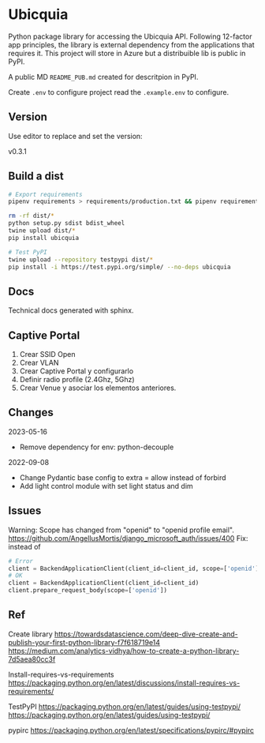 # Ubicquia

Python package library for accessing the Ubicquia API. Following 12-factor app principles, the library is external dependency from the applications that requires it. This project will store in Azure but a distribuible lib is public in PyPI.

A public MD `README_PUB.md` created for descritpion in PyPI.

Create `.env` to configure project read the `.example.env` to configure.

## Version

Use editor to replace and set the version:

v0.3.1

## Build a dist

```bash
# Export requirements
pipenv requirements > requirements/production.txt && pipenv requirements --dev-only > requirements/dev.txt

rm -rf dist/*
python setup.py sdist bdist_wheel
twine upload dist/*
pip install ubicquia

# Test PyPI
twine upload --repository testpypi dist/*
pip install -i https://test.pypi.org/simple/ --no-deps ubicquia
```

## Docs

Technical docs generated with sphinx.

## Captive Portal

1. Crear SSID Open
2. Crear VLAN
3. Crear Captive Portal y configurarlo
4. Definir radio profile (2.4Ghz, 5Ghz)
5. Crear Venue y asociar los elementos anteriores.

## Changes

2023-05-16

- Remove dependency for env: python-decouple

2022-09-08

- Change Pydantic base config to extra = allow instead of forbird
- Add light control module with set light status and dim

## Issues

Warning: Scope has changed from "openid" to "openid profile email".
<https://github.com/AngellusMortis/django_microsoft_auth/issues/400>
Fix: instead of

```python
# Error
client = BackendApplicationClient(client_id=client_id, scope=['openid'])
# OK
client = BackendApplicationClient(client_id=client_id)
client.prepare_request_body(scope=['openid'])
```

## Ref

Create library
<https://towardsdatascience.com/deep-dive-create-and-publish-your-first-python-library-f7f618719e14>
<https://medium.com/analytics-vidhya/how-to-create-a-python-library-7d5aea80cc3f>

Install-requires-vs-requirements
<https://packaging.python.org/en/latest/discussions/install-requires-vs-requirements/>

TestPyPI
<https://packaging.python.org/en/latest/guides/using-testpypi/>
<https://packaging.python.org/en/latest/guides/using-testpypi/>

pypirc
<https://packaging.python.org/en/latest/specifications/pypirc/#pypirc>
